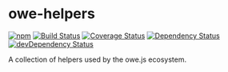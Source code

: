 # owe-helpers

[![npm](https://img.shields.io/npm/v/owe-helpers.svg)](https://www.npmjs.com/package/owe-helpers) [![Build Status](https://api.travis-ci.org/owejs/helpers.svg?branch=master)](https://travis-ci.org/owejs/helpers) [![Coverage Status](https://coveralls.io/repos/github/owejs/helpers/badge.svg?branch=master)](https://coveralls.io/github/owejs/helpers?branch=master) [![Dependency Status](https://david-dm.org/owejs/helpers.svg)](https://david-dm.org/owejs/helpers) [![devDependency Status](https://david-dm.org/owejs/helpers/dev-status.svg)](https://david-dm.org/owejs/helpers#info=devDependencies)

A collection of helpers used by the owe.js ecosystem.

